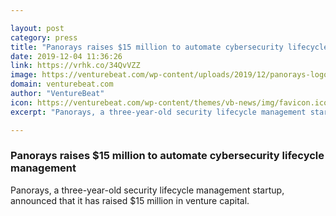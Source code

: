 ```yaml
---

layout: post
category: press
title: "Panorays raises $15 million to automate cybersecurity lifecycle management"
date: 2019-12-04 11:36:26
link: https://vrhk.co/34QvVZZ
image: https://venturebeat.com/wp-content/uploads/2019/12/panorays-logo-e1575326264743.png?w=1200&strip=all
domain: venturebeat.com
author: "VentureBeat"
icon: https://venturebeat.com/wp-content/themes/vb-news/img/favicon.ico
excerpt: "Panorays, a three-year-old security lifecycle management startup, announced that it has raised $15 million in venture capital."

---
```


### Panorays raises $15 million to automate cybersecurity lifecycle management

Panorays, a three-year-old security lifecycle management startup, announced that it has raised $15 million in venture capital.